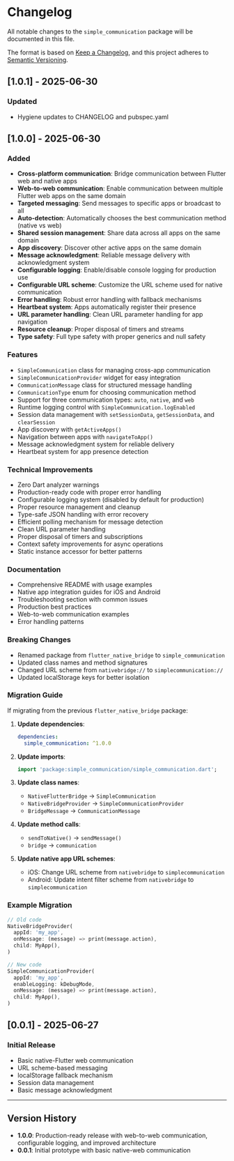 # Changelog

All notable changes to the `simple_communication` package will be documented in this file.

The format is based on [Keep a Changelog](https://keepachangelog.com/en/1.0.0/),
and this project adheres to [Semantic Versioning](https://semver.org/spec/v2.0.0.html).

## [1.0.1] - 2025-06-30

### Updated
- Hygiene updates to CHANGELOG and pubspec.yaml

## [1.0.0] - 2025-06-30

### Added
- **Cross-platform communication**: Bridge communication between Flutter web and native apps
- **Web-to-web communication**: Enable communication between multiple Flutter web apps on the same domain
- **Targeted messaging**: Send messages to specific apps or broadcast to all
- **Auto-detection**: Automatically chooses the best communication method (native vs web)
- **Shared session management**: Share data across all apps on the same domain
- **App discovery**: Discover other active apps on the same domain
- **Message acknowledgment**: Reliable message delivery with acknowledgment system
- **Configurable logging**: Enable/disable console logging for production use
- **Configurable URL scheme**: Customize the URL scheme used for native communication
- **Error handling**: Robust error handling with fallback mechanisms
- **Heartbeat system**: Apps automatically register their presence
- **URL parameter handling**: Clean URL parameter handling for app navigation
- **Resource cleanup**: Proper disposal of timers and streams
- **Type safety**: Full type safety with proper generics and null safety

### Features
- `SimpleCommunication` class for managing cross-app communication
- `SimpleCommunicationProvider` widget for easy integration
- `CommunicationMessage` class for structured message handling
- `CommunicationType` enum for choosing communication method
- Support for three communication types: `auto`, `native`, and `web`
- Runtime logging control with `SimpleCommunication.logEnabled`
- Session data management with `setSessionData`, `getSessionData`, and `clearSession`
- App discovery with `getActiveApps()`
- Navigation between apps with `navigateToApp()`
- Message acknowledgment system for reliable delivery
- Heartbeat system for app presence detection

### Technical Improvements
- Zero Dart analyzer warnings
- Production-ready code with proper error handling
- Configurable logging system (disabled by default for production)
- Proper resource management and cleanup
- Type-safe JSON handling with error recovery
- Efficient polling mechanism for message detection
- Clean URL parameter handling
- Proper disposal of timers and subscriptions
- Context safety improvements for async operations
- Static instance accessor for better patterns

### Documentation
- Comprehensive README with usage examples
- Native app integration guides for iOS and Android
- Troubleshooting section with common issues
- Production best practices
- Web-to-web communication examples
- Error handling patterns

### Breaking Changes
- Renamed package from `flutter_native_bridge` to `simple_communication`
- Updated class names and method signatures
- Changed URL scheme from `nativebridge://` to `simplecommunication://`
- Updated localStorage keys for better isolation

### Migration Guide
If migrating from the previous `flutter_native_bridge` package:

1. **Update dependencies**:
   ```yaml
   dependencies:
     simple_communication: ^1.0.0
   ```

2. **Update imports**:
   ```dart
   import 'package:simple_communication/simple_communication.dart';
   ```

3. **Update class names**:
   - `NativeFlutterBridge` → `SimpleCommunication`
   - `NativeBridgeProvider` → `SimpleCommunicationProvider`
   - `BridgeMessage` → `CommunicationMessage`

4. **Update method calls**:
   - `sendToNative()` → `sendMessage()`
   - `bridge` → `communication`

5. **Update native app URL schemes**:
   - iOS: Change URL scheme from `nativebridge` to `simplecommunication`
   - Android: Update intent filter scheme from `nativebridge` to `simplecommunication`

### Example Migration
```dart
// Old code
NativeBridgeProvider(
  appId: 'my_app',
  onMessage: (message) => print(message.action),
  child: MyApp(),
)

// New code
SimpleCommunicationProvider(
  appId: 'my_app',
  enableLogging: kDebugMode,
  onMessage: (message) => print(message.action),
  child: MyApp(),
)
```

## [0.0.1] - 2025-06-27

### Initial Release
- Basic native-Flutter web communication
- URL scheme-based messaging
- localStorage fallback mechanism
- Session data management
- Basic message acknowledgment

---

## Version History

- **1.0.0**: Production-ready release with web-to-web communication, configurable logging, and improved architecture
- **0.0.1**: Initial prototype with basic native-web communication
